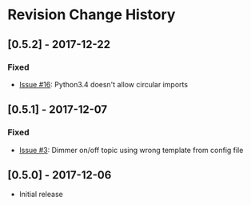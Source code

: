 # Revision Change History

## [0.5.2] - 2017-12-22

### Fixed
- [Issue #16][I16]: Python3.4 doesn't allow circular imports


## [0.5.1] - 2017-12-07

### Fixed
- [Issue #3][I3]: Dimmer on/off topic using wrong template from config file


## [0.5.0] - 2017-12-06

- Initial release



[I3]: https://github.com/TD22057/insteon-mqtt/issues/3
[I16]: https://github.com/TD22057/insteon-mqtt/issues/16